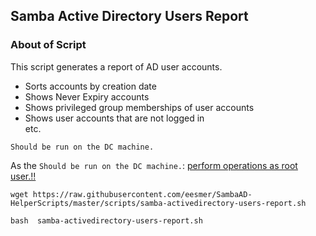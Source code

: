 ## Samba Active Directory Users Report 

### About of Script
This script generates a report of AD user accounts.
- Sorts accounts by creation date
- Shows Never Expiry accounts
- Shows privileged group memberships of user accounts
- Shows user accounts that are not logged in <br>
etc.

```
Should be run on the DC machine.
```
As the `Should be run on the DC machine.`: <ins>perform operations as root user.!!</ins>


```
wget https://raw.githubusercontent.com/eesmer/SambaAD-HelperScripts/master/scripts/samba-activedirectory-users-report.sh
```
```
bash  samba-activedirectory-users-report.sh
```
